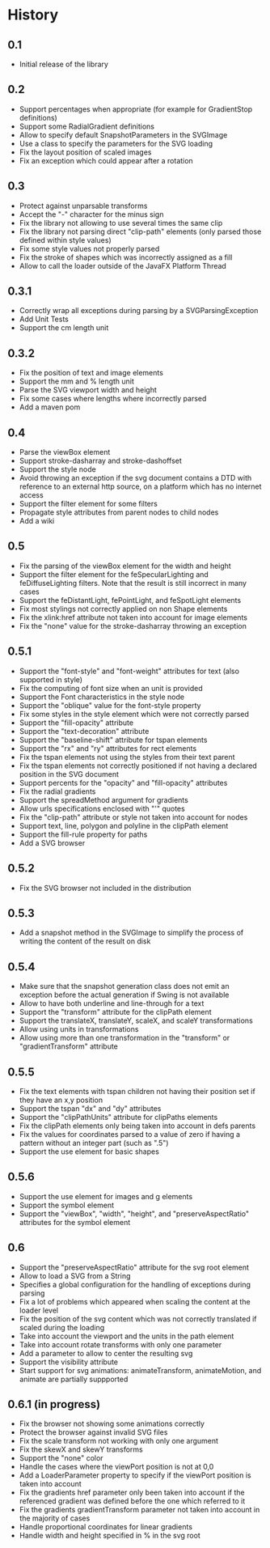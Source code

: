 # History
## 0.1
- Initial release of the library

## 0.2
- Support percentages when appropriate (for example for GradientStop definitions)
- Support some RadialGradient definitions
- Allow to specify default SnapshotParameters in the SVGImage
- Use a class to specify the parameters for the SVG loading
- Fix the layout position of scaled images
- Fix an exception which could appear after a rotation

## 0.3
 - Protect against unparsable transforms
 - Accept the "-" character for the minus sign
 - Fix the library not allowing to use several times the same clip 
 - Fix the library not parsing direct "clip-path" elements (only parsed those defined within style values)
 - Fix some style values not properly parsed
 - Fix the stroke of shapes which was incorrectly assigned as a fill
 - Allow to call the loader outside of the JavaFX Platform Thread

## 0.3.1
 - Correctly wrap all exceptions during parsing by a SVGParsingException
 - Add Unit Tests
 - Support the cm length unit

## 0.3.2
 - Fix the position of text and image elements
 - Support the mm and % length unit
 - Parse the SVG viewport width and height
 - Fix some cases where lengths where incorrectly parsed
 - Add a maven pom

## 0.4
 - Parse the viewBox element
 - Support stroke-dasharray and stroke-dashoffset
 - Support the style node
 - Avoid throwing an exception if the svg document contains a DTD with reference to an external http source, on a platform which has no internet access
 - Support the filter element for some filters
 - Propagate style attributes from parent nodes to child nodes
 - Add a wiki

## 0.5
 - Fix the parsing of the viewBox element for the width and height
 - Support the filter element for the feSpecularLighting and feDiffuseLighting filters. Note that the result is still
   incorrect in many cases
 - Support the feDistantLight, fePointLight, and feSpotLight elements
 - Fix most stylings not correctly applied on non Shape elements
 - Fix the xlink:href attribute not taken into account for image elements
 - Fix the "none" value for the stroke-dasharray throwing an exception 

## 0.5.1
 - Support the "font-style" and "font-weight" attributes for text (also supported in style)
 - Fix the computing of font size when an unit is provided
 - Support the Font characteristics in the style node
 - Support the "oblique" value for the font-style property
 - Fix some styles in the style element which were not correctly parsed
 - Support the "fill-opacity" attribute
 - Support the "text-decoration" attribute
 - Support the "baseline-shift" attribute for tspan elements
 - Support the "rx" and "ry" attributes for rect elements
 - Fix the tspan elements not using the styles from their text parent
 - Fix the tspan elements not correctly positioned if not having a declared position in the SVG document
 - Support percents for the "opacity" and "fill-opacity" attributes
 - Fix the radial gradients
 - Support the spreadMethod argument for gradients
 - Allow urls specifications enclosed with "'" quotes
 - Fix the "clip-path" attribute or style not taken into account for nodes
 - Support text, line, polygon and polyline in the clipPath element
 - Support the fill-rule property for paths
 - Add a SVG browser

## 0.5.2
 - Fix the SVG browser not included in the distribution

## 0.5.3
 - Add a snapshot method in the SVGImage to simplify the process of writing the content of the result on disk

## 0.5.4
 - Make sure that the snapshot generation class does not emit an exception before the actual generation if Swing is not available
 - Allow to have both underline and line-through for a text
 - Support the "transform" attribute for the clipPath element
 - Support the translateX, translateY, scaleX, and scaleY transformations
 - Allow using units in transformations
 - Allow using more than one transformation in the "transform" or "gradientTransform" attribute

## 0.5.5
- Fix the text elements with tspan children not having their position set if they have an x,y position
- Support the tspan "dx" and "dy" attributes
- Support the "clipPathUnits" attribute for clipPaths elements
- Fix the clipPath elements only being taken into account in defs parents
- Fix the values for coordinates parsed to a value of zero if having a pattern without an integer part (such as ".5")
- Support the use element for basic shapes

## 0.5.6
- Support the use element for images and g elements
- Support the symbol element
- Support the "viewBox", "width", "height", and "preserveAspectRatio" attributes for the symbol element

## 0.6
 - Support the "preserveAspectRatio" attribute for the svg root element
 - Allow to load a SVG from a String
 - Specifies a global configuration for the handling of exceptions during parsing
 - Fix a lot of problems which appeared when scaling the content at the loader level
 - Fix the position of the svg content which was not correctly translated if scaled during the loading 
 - Take into account the viewport and the units in the path element
 - Take into account rotate transforms with only one parameter
 - Add a parameter to allow to center the resulting svg
 - Support the visibility attribute
 - Start support for svg animations: animateTransform, animateMotion, and animate are partially suppported

## 0.6.1 (in progress)
 - Fix the browser not showing some animations correctly
 - Protect the browser against invalid SVG files
 - Fix the scale transform not working with only one argument
 - Fix the skewX and skewY transforms
 - Support the "none" color
 - Handle the cases where the viewPort position is not at 0,0
 - Add a LoaderParameter property to specify if the viewPort position is taken into account
 - Fix the gradients href parameter only been taken into account if the referenced gradient was defined before the one which referred to it
 - Fix the gradients gradientTransform parameter not taken into account in the majority of cases
 - Handle proportional coordinates for linear gradients
 - Handle width and height specified in % in the svg root
